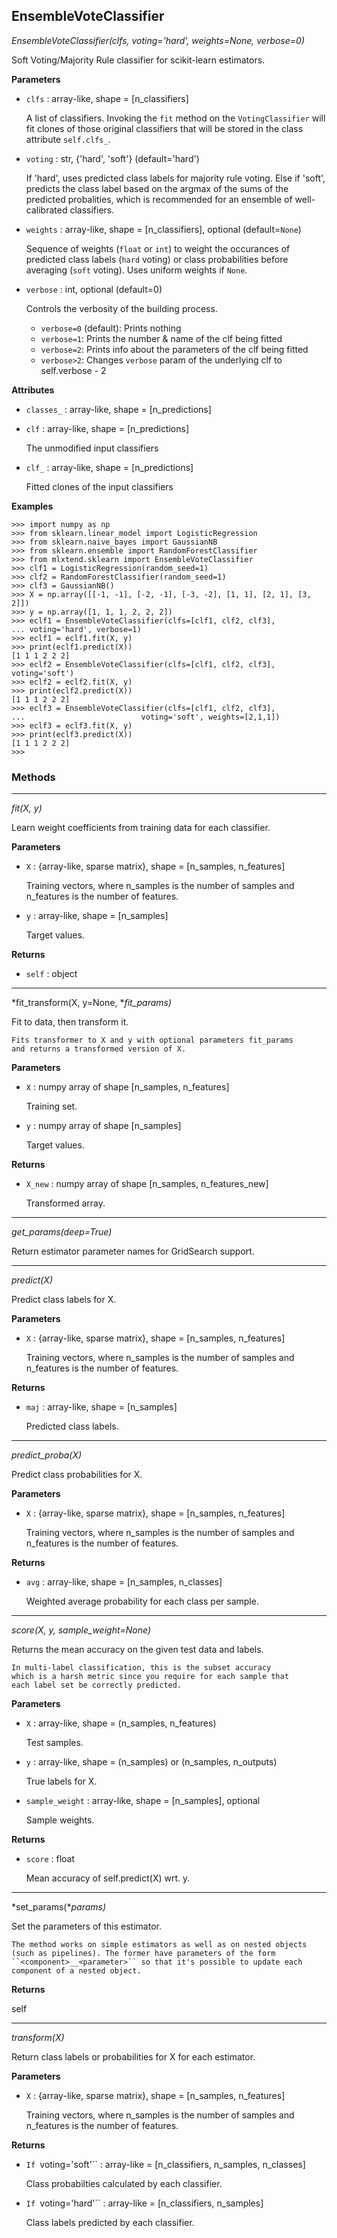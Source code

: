 ## EnsembleVoteClassifier

*EnsembleVoteClassifier(clfs, voting='hard', weights=None, verbose=0)*

Soft Voting/Majority Rule classifier for scikit-learn estimators.

**Parameters**

- `clfs` : array-like, shape = [n_classifiers]

    A list of classifiers.
    Invoking the `fit` method on the `VotingClassifier` will fit clones
    of those original classifiers that will
    be stored in the class attribute
    `self.clfs_`.

- `voting` : str, {'hard', 'soft'} (default='hard')

    If 'hard', uses predicted class labels for majority rule voting.
    Else if 'soft', predicts the class label based on the argmax of
    the sums of the predicted probalities, which is recommended for
    an ensemble of well-calibrated classifiers.

- `weights` : array-like, shape = [n_classifiers], optional (default=`None`)

    Sequence of weights (`float` or `int`) to weight the occurances of
    predicted class labels (`hard` voting) or class probabilities
    before averaging (`soft` voting). Uses uniform weights if `None`.

- `verbose` : int, optional (default=0)

    Controls the verbosity of the building process.
    - `verbose=0` (default): Prints nothing
    - `verbose=1`: Prints the number & name of the clf being fitted
    - `verbose=2`: Prints info about the parameters of the clf being fitted
    - `verbose>2`: Changes `verbose` param of the underlying clf to
    self.verbose - 2

**Attributes**

- `classes_` : array-like, shape = [n_predictions]


- `clf` : array-like, shape = [n_predictions]

    The unmodified input classifiers

- `clf_` : array-like, shape = [n_predictions]

    Fitted clones of the input classifiers

**Examples**

    >>> import numpy as np
    >>> from sklearn.linear_model import LogisticRegression
    >>> from sklearn.naive_bayes import GaussianNB
    >>> from sklearn.ensemble import RandomForestClassifier
    >>> from mlxtend.sklearn import EnsembleVoteClassifier
    >>> clf1 = LogisticRegression(random_seed=1)
    >>> clf2 = RandomForestClassifier(random_seed=1)
    >>> clf3 = GaussianNB()
    >>> X = np.array([[-1, -1], [-2, -1], [-3, -2], [1, 1], [2, 1], [3, 2]])
    >>> y = np.array([1, 1, 1, 2, 2, 2])
    >>> eclf1 = EnsembleVoteClassifier(clfs=[clf1, clf2, clf3],
    ... voting='hard', verbose=1)
    >>> eclf1 = eclf1.fit(X, y)
    >>> print(eclf1.predict(X))
    [1 1 1 2 2 2]
    >>> eclf2 = EnsembleVoteClassifier(clfs=[clf1, clf2, clf3], voting='soft')
    >>> eclf2 = eclf2.fit(X, y)
    >>> print(eclf2.predict(X))
    [1 1 1 2 2 2]
    >>> eclf3 = EnsembleVoteClassifier(clfs=[clf1, clf2, clf3],
    ...                          voting='soft', weights=[2,1,1])
    >>> eclf3 = eclf3.fit(X, y)
    >>> print(eclf3.predict(X))
    [1 1 1 2 2 2]
    >>>

### Methods

<hr>

*fit(X, y)*

Learn weight coefficients from training data for each classifier.

**Parameters**

- `X` : {array-like, sparse matrix}, shape = [n_samples, n_features]

    Training vectors, where n_samples is the number of samples and
    n_features is the number of features.


- `y` : array-like, shape = [n_samples]

    Target values.

**Returns**

- `self` : object


<hr>

*fit_transform(X, y=None, **fit_params)*

Fit to data, then transform it.

    Fits transformer to X and y with optional parameters fit_params
    and returns a transformed version of X.

**Parameters**

- `X` : numpy array of shape [n_samples, n_features]

    Training set.


- `y` : numpy array of shape [n_samples]

    Target values.

**Returns**

- `X_new` : numpy array of shape [n_samples, n_features_new]

    Transformed array.

<hr>

*get_params(deep=True)*

Return estimator parameter names for GridSearch support.

<hr>

*predict(X)*

Predict class labels for X.

**Parameters**

- `X` : {array-like, sparse matrix}, shape = [n_samples, n_features]

    Training vectors, where n_samples is the number of samples and
    n_features is the number of features.

**Returns**

- `maj` : array-like, shape = [n_samples]

    Predicted class labels.

<hr>

*predict_proba(X)*

Predict class probabilities for X.

**Parameters**

- `X` : {array-like, sparse matrix}, shape = [n_samples, n_features]

    Training vectors, where n_samples is the number of samples and
    n_features is the number of features.

**Returns**

- `avg` : array-like, shape = [n_samples, n_classes]

    Weighted average probability for each class per sample.

<hr>

*score(X, y, sample_weight=None)*

Returns the mean accuracy on the given test data and labels.

    In multi-label classification, this is the subset accuracy
    which is a harsh metric since you require for each sample that
    each label set be correctly predicted.

**Parameters**

- `X` : array-like, shape = (n_samples, n_features)

    Test samples.


- `y` : array-like, shape = (n_samples) or (n_samples, n_outputs)

    True labels for X.


- `sample_weight` : array-like, shape = [n_samples], optional

    Sample weights.

**Returns**

- `score` : float

    Mean accuracy of self.predict(X) wrt. y.

<hr>

*set_params(**params)*

Set the parameters of this estimator.

    The method works on simple estimators as well as on nested objects
    (such as pipelines). The former have parameters of the form
    ``<component>__<parameter>`` so that it's possible to update each
    component of a nested object.

**Returns**

self

<hr>

*transform(X)*

Return class labels or probabilities for X for each estimator.

**Parameters**

- `X` : {array-like, sparse matrix}, shape = [n_samples, n_features]

    Training vectors, where n_samples is the number of samples and
    n_features is the number of features.

**Returns**

- `If `voting='soft'`` : array-like = [n_classifiers, n_samples, n_classes]

    Class probabilties calculated by each classifier.

- `If `voting='hard'`` : array-like = [n_classifiers, n_samples]

    Class labels predicted by each classifier.

